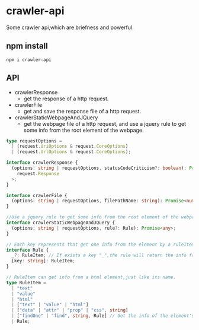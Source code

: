 # crawler-api

Some crawler api,which are briefness and powerful.

## npm install

```shell
npm i crawler-api
```

## API

- crawlerResponse
  - get the response of a http request.
- crawlerFile
  - get and save the response file of a http request.
- crawlerStaticWebpageAndJQuery
  - get the webpage file of a http request, and use a jquery rule to get some info from the root element of the webpage.

```typescript
type requestOptions =
  | (request.UriOptions & request.CoreOptions)
  | (request.UrlOptions & request.CoreOptions);

interface crawlerResponse {
  (options: string | requestOptions, statusCodeCriticism?: boolean): Promise<
    request.Response
  >;
}

interface crawlerFile {
  (options: string | requestOptions, filePathName: string): Promise<number>; // The number is file size.
}

//Use a jquery rule to get some info from the root element of the webpage.
interface crawlerStaticWebpageAndJQuery {
  (options: string | requestOptions, rule?: Rule): Promise<any>;
}

// Each key represents that get one info from the element by a ruleItem.The rule will return a object merge these info at info's keys.
interface Rule {
  _?: RuleItem; // If exists a key "_",the rule will return the info from the element by the "_" key's ruleItem.
  [key: string]: RuleItem;
}

// RuleItem can get info from a html element,just like its name.
type RuleItem =
  | "text"
  | "value"
  | "html"
  | ["text" | "value" | "html"]
  | ["data" | "attr" | "prop" | "css", string]
  | ["findOne" | "find", string, Rule] // Get the info of the element's children elements；the string param is selector,example ".test","#app".
  | Rule;
```

